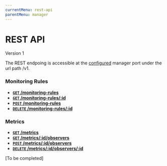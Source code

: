 ```yaml
---
currentMenu: rest-api
parentMenu: manager
---
```


# REST API

Version 1

The REST endpoing is accessible at the [configured][Configuration] manager port under the url path /v1.

### Monitoring Rules

- **[`GET` /monitoring-rules](GET-monitoring-rules.md)**
- **[`GET` /monitoring-rules/:id](GET-monitoring-rules-id.md)**
- **[`POST` /monitoring-rules](POST-monitoring-rules.md)**
- **[`DELETE` /monitoring-rules/:id](DELETE-monitoring-rules-id.md)**

### Metrics

- **[`GET` /metrics](GET-metrics.md)**
- **[`GET` /metrics/:id/observers](GET-metrics-id-observers.md)**
- **[`POST` /metrics/:id/observers](POST-metrics-id-observers.md)**
- **[`DELETE` /metrics/:id/observers/:id](DELETE-metrics-id-observers-id.md)**

[To be completed]

[Configuration]: ../configuration.html